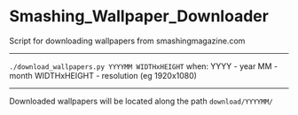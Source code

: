 # Smashing_Wallpaper_Downloader
 Script for downloading wallpapers from smashingmagazine.com
____
```./download_wallpapers.py YYYYMM WIDTHxHEIGHT```
when:
YYYY - year
MM - month
WIDTHxHEIGHT - resolution (eg 1920x1080)
____
Downloaded wallpapers will be located along the path 
```download/YYYYMM/```
